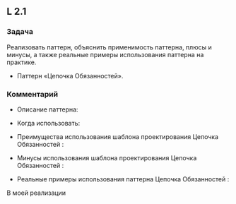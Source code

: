 ## L 2.1

### Задача
Реализовать паттерн, объяснить применимость паттерна, плюсы и минусы, 
а также реальные примеры использования паттерна на практике.
* Паттерн «Цепочка Обязанностей».

### Комментарий
* Описание паттерна:


* Когда использовать:


* Преимущества использования шаблона проектирования Цепочка Обязанностей :


* Минусы использования шаблона проектирования Цепочка Обязанностей :


* Реальные примеры использования паттерна Цепочка Обязанностей :



В моей реализации 